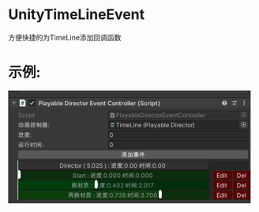 # UnityTimeLineEvent

方便快捷的为TimeLine添加回调函数

# 示例:
![Image text](https://github.com/corle-bell/UnityTimeLineEvent/blob/main/ScreenShoot/QQ%E5%9B%BE%E7%89%8720210720115727.png)
